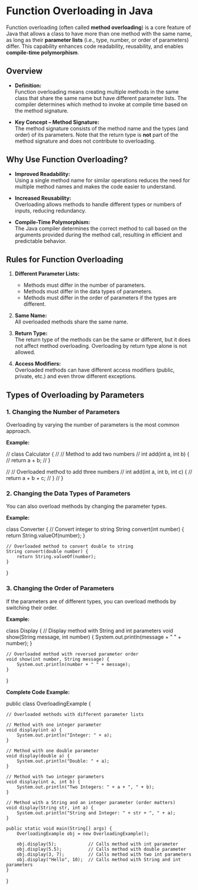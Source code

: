 # Function Overloading in Java

Function overloading (often called **method overloading**) is a core feature of Java that allows a class to have more than one method with the same name, as long as their **parameter lists** (i.e., type, number, or order of parameters) differ. This capability enhances code readability, reusability, and enables **compile-time polymorphism**.

## Overview

- **Definition:**  
  Function overloading means creating multiple methods in the same class that share the same name but have different parameter lists. The compiler determines which method to invoke at compile time based on the method signature.

- **Key Concept – Method Signature:**  
  The method signature consists of the method name and the types (and order) of its parameters. Note that the return type is **not** part of the method signature and does not contribute to overloading.

## Why Use Function Overloading?

- **Improved Readability:**  
  Using a single method name for similar operations reduces the need for multiple method names and makes the code easier to understand.

- **Increased Reusability:**  
  Overloading allows methods to handle different types or numbers of inputs, reducing redundancy.

- **Compile-Time Polymorphism:**  
  The Java compiler determines the correct method to call based on the arguments provided during the method call, resulting in efficient and predictable behavior.

## Rules for Function Overloading

1. **Different Parameter Lists:**
   - Methods must differ in the number of parameters.
   - Methods must differ in the data types of parameters.
   - Methods must differ in the order of parameters if the types are different.
2. **Same Name:**  
   All overloaded methods share the same name.

3. **Return Type:**  
   The return type of the methods can be the same or different, but it does not affect method overloading. Overloading by return type alone is not allowed.

4. **Access Modifiers:**  
   Overloaded methods can have different access modifiers (public, private, etc.) and even throw different exceptions.

## Types of Overloading by Parameters

### 1. Changing the Number of Parameters

Overloading by varying the number of parameters is the most common approach.

**Example:**

<!-- ```java -->

// class Calculator {
// // Method to add two numbers
// int add(int a, int b) {
// return a + b;
// }

// // Overloaded method to add three numbers
// int add(int a, int b, int c) {
// return a + b + c;
// }
// }

### 2. Changing the Data Types of Parameters

You can also overload methods by changing the parameter types.

**Example:**

class Converter {
// Convert integer to string
String convert(int number) {
return String.valueOf(number);
}

    // Overloaded method to convert double to string
    String convert(double number) {
        return String.valueOf(number);
    }

}

### 3. Changing the Order of Parameters

If the parameters are of different types, you can overload methods by switching their order.

**Example:**

class Display {
// Display method with String and int parameters
void show(String message, int number) {
System.out.println(message + " " + number);
}

    // Overloaded method with reversed parameter order
    void show(int number, String message) {
        System.out.println(number + " " + message);
    }

}

**Complete Code Example:**

public class OverloadingExample {

    // Overloaded methods with different parameter lists

    // Method with one integer parameter
    void display(int a) {
        System.out.println("Integer: " + a);
    }

    // Method with one double parameter
    void display(double a) {
        System.out.println("Double: " + a);
    }

    // Method with two integer parameters
    void display(int a, int b) {
        System.out.println("Two Integers: " + a + ", " + b);
    }

    // Method with a String and an integer parameter (order matters)
    void display(String str, int a) {
        System.out.println("String and Integer: " + str + ", " + a);
    }

    public static void main(String[] args) {
        OverloadingExample obj = new OverloadingExample();

        obj.display(5);            // Calls method with int parameter
        obj.display(5.5);          // Calls method with double parameter
        obj.display(3, 7);         // Calls method with two int parameters
        obj.display("Hello", 10);  // Calls method with String and int parameters
    }

}
